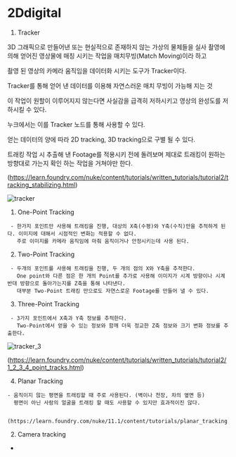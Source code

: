 # 2Ddigital

 1. Tracker
 
   3D 그래픽으로 만들어낸 또는 현실적으로 존재하지 않는 가상의 물체들을 실사 촬영에 의해 얻어진 영상물에 매칭 시키는 작업을 매치무빙(Match Moving)이라 하고
   
   촬영 된 영상의 카메라 움직임을 데이터화 시키는 도구가 Tracker이다. 
   
   Tracker를 통해 얻어 낸 데이터를 이용해 자연스러운 매치 무빙이 가능해 지는 것
   
   이 작업이 원할이 이루어지지 않는다면 사실감을 급격히 저하시키고 영상의 완성도를 저하시킬 수 있다.
   
   누크에서는 이를 Tracker 노드를 통해 사용할 수 있다.
   
   얻는 데이터의 양에 따라 2D tracking, 3D tracking으로 구별 될 수 있다.
   
   트래킹 작업 시 추출해 낸 Footage를 적용시키 전에 돌려보며 제대로 트래킹이 원하는 방향대로 가는지 확인 하는 작업을 거쳐야만 한다.
   
   (https://learn.foundry.com/nuke/content/tutorials/written_tutorials/tutorial2/tracking_stabilizing.html)
   
   
   ![tracker](https://user-images.githubusercontent.com/90597842/146631247-6f89a842-2918-4eb1-bb77-c54f71a4c1dd.png)
   

   1) One-Point Tracking
     
     - 한가지 포인트만 사용해 트래킹을 진행, 대상의 X축(수평)와 Y축(수직)만을 추적하게 된다. 이미지에 대해서 시점적인 변화는 적용할 수 없다. 
       주로 이미지를 카메라 움직임에 마춰 움직이거나 안정시키는데 사용 된다.
       
   2) Two-Point Tracking
       
     - 두개의 포인트를 사용해 트래킹을 진행, 두 개의 점의 X와 Y축을 추적한다.
       One point와 다른 점은 한 개의 Point를 추가로 사용해 이미지가 시계 방향이나 시계 반대 방향으로 돌아가는지를 Z축을 통해 나타낸다.
       대부분 Two-Point 트래킹 만으로도 자연스로운 Footage를 만들어 낼 수 있다.
     
   3) Three-Point Tracking
     
     - 3가지 포인트에서 X축과 Y축 정보를 추적한다. 
       Two-Point에서 얻을 수 있는 정보와 함깨 더욱 정교한 Z축 정보와 크기 변화 정보를 추출한다.
   ![tracker_3](https://user-images.githubusercontent.com/90597842/146633249-c4d11e59-5ae9-49e3-8e88-cb1f93d9dc8d.png)

   (https://learn.foundry.com/nuke/content/tutorials/written_tutorials/tutorial2/1_2_3_4_point_tracks.html)

   4) Planar Tracking 
   
    - 움직이지 않는 평면을 트래킹할 때 주로 사용된다. (벽이나 천장, 차의 옆면 등)
      평면이 아닌 사람의 얼굴을 트래킹 할 때도 사용할 수 있지만 효과적이진 않다.
      
      
    (https://learn.foundry.com/nuke/11.1/content/tutorials/planar_tracking.html)
    
 2. Camera tracking

  - 
     
    
     
      
      

